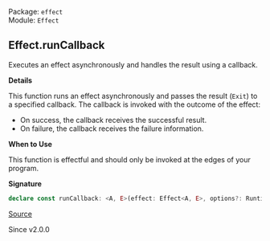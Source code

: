 Package: `effect`<br />
Module: `Effect`<br />

## Effect.runCallback

Executes an effect asynchronously and handles the result using a callback.

**Details**

This function runs an effect asynchronously and passes the result (`Exit`) to
a specified callback. The callback is invoked with the outcome of the effect:
- On success, the callback receives the successful result.
- On failure, the callback receives the failure information.

**When to Use**

This function is effectful and should only be invoked at the edges of your
program.

**Signature**

```ts
declare const runCallback: <A, E>(effect: Effect<A, E>, options?: Runtime.RunCallbackOptions<A, E> | undefined) => Runtime.Cancel<A, E>
```

[Source](https://github.com/Effect-TS/effect/tree/main/packages/effect/src/Effect.ts#L12059)

Since v2.0.0